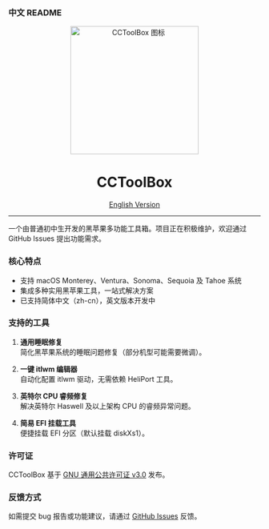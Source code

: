 ### 中文 README

<div align="center">
  <img width="256" height="256" alt="CCToolBox 图标" src="https://github.com/user-attachments/assets/3b1fa7da-a64a-4685-8411-c12deab75577" />
  <h1>CCToolBox</h1>
  <a href="README.md">English Version</a>
</div>

---

一个由普通初中生开发的黑苹果多功能工具箱。项目正在积极维护，欢迎通过 GitHub Issues 提出功能需求。

### 核心特点
- 支持 macOS Monterey、Ventura、Sonoma、Sequoia 及 Tahoe 系统
- 集成多种实用黑苹果工具，一站式解决方案
- 已支持简体中文（zh-cn），英文版本开发中

### 支持的工具
1. **通用睡眠修复**  
   简化黑苹果系统的睡眠问题修复（部分机型可能需要微调）。

2. **一键 itlwm 编辑器**  
   自动化配置 itlwm 驱动，无需依赖 HeliPort 工具。

3. **英特尔 CPU 睿频修复**  
   解决英特尔 Haswell 及以上架构 CPU 的睿频异常问题。

4. **简易 EFI 挂载工具**  
   便捷挂载 EFI 分区（默认挂载 diskXs1）。

### 许可证
CCToolBox 基于 [GNU 通用公共许可证 v3.0](LICENSE) 发布。

### 反馈方式
如需提交 bug 报告或功能建议，请通过 [GitHub Issues](https://github.com/CChenxiiiii/CCToolBox/issues) 反馈。
